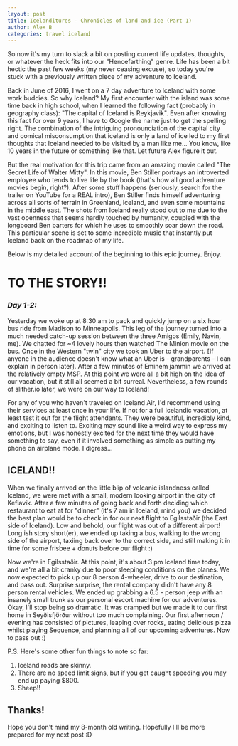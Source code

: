 ```yaml
---
layout: post
title: Icelanditures - Chronicles of land and ice (Part 1)
author: Alex B
categories: travel iceland
---
```


So now it's my turn to slack a bit on posting current life updates, thoughts, or whatever the heck fits into our "Hencefarthing" genre. Life has been a bit hectic the past few weeks (my never ceasing excuse), so today you're stuck with a previously written piece of my adventure to Iceland.

Back in June of 2016, I went on a 7 day adventure to Iceland with some work buddies. So why Iceland? My first encounter with the island was some time back in high school, when I learned the following fact (probably in geography class): "The capital of Iceland is Reykjavik". Even after knowing this fact for over 9 years, I have to Google the name just to get the spelling right. The combination of the intriguing pronounciation of the capital city and comical misconsumption that iceland is only a land of ice led to my first thoughts that Iceland needed to be visited by a man like me... You know, like 10 years in the future or something like that. Let future Alex figure it out.

But the real motivation for this trip came from an amazing movie called "The Secret Life of Walter Mitty". In this movie, Ben Stiller portrays an introverted employee who tends to live life by the book (that's how all good adventure movies begin, right?). After some stuff happens (seriously, search for the trailer on YouTube for a REAL intro), Ben Stiller finds himself adventuring across all sorts of terrain in Greenland, Iceland, and even some mountains in the middle east. The shots from Iceland really stood out to me due to the vast openness that seems hardly touched by humanity, coupled with the longboard Ben barters for which he uses to smoothly soar down the road. This particular scene is set to some incredible music that instantly put Iceland back on the roadmap of my life.

Below is my detailed account of the beginning to this epic journey. Enjoy.

# TO THE STORY!!

### *Day 1-2:*

Yesterday we woke up at 8:30 am to pack and quickly jump on a six hour bus ride from Madison to Minneapolis. This leg of the journey turned into a much needed catch-up session between the three Amigos (Emily, Navin, me). We chatted for ~4 lovely hours then watched The Minion movie on the bus. Once in the Western "twin" city we took an Uber to the airport. [If anyone in the audience doesn't know what an Uber is - grandparents - I can explain in person later]. After a few minutes of Eminem jammin we arrived at the relatively empty MSP. At this point we were all a bit high on the idea of our vacation, but it still all seemed a bit surreal. Nevertheless, a few rounds of slither.io later, we were on our way to Iceland!

For any of you who haven't traveled on Iceland Air, I'd recommend using their services at least once in your life. If not for a full Icelandic vacation, at least test it out for the flight attendants. They were beautiful, incredibly kind, and exciting to listen to. Exciting may sound like a weird way to express my emotions, but I was honestly excited for the next time they would have something to say, even if it involved something as simple as putting my phone on airplane mode. I digress...

## ICELAND!!

When we finally arrived on the little blip of volcanic islandness called Iceland, we were met with a small, modern looking airport in the city of Keflavik. After a few minutes of going back and forth deciding which restaurant to eat at for "dinner" (it's 7 am in Iceland, mind you) we decided the best plan would be to check in for our next flight to Egilsstaðir (the East side of Iceland). Low and behold, our flight was out of a different airport! Long ish story short(er), we ended up taking a bus, walking to the wrong side of the airport, taxiing back over to the correct side, and still making it in time for some frisbee + donuts before our flight :)

Now we're in Egilsstaðir. At this point, it's about 3 pm Iceland time today, and we're all a bit cranky due to poor sleeping conditions on the planes. We now expected to pick up our 8 person 4-wheeler, drive to our destination, and pass out. Surprise surprise, the rental company didn't have any 8 person rental vehicles. We ended up grabbing a 6.5 - person jeep with an insanely small trunk as our personal escort machine for our adventures. Okay, I'll stop being so dramatic. It was cramped but we made it to our first home in Seyðisfjörður without too much complaining. Our first afternoon / evening has consisted of pictures, leaping over rocks, eating delicious pizza whilst playing Sequence, and planning all of our upcoming adventures. Now to pass out :)

P.S. Here's some other fun things to note so far:
1. Iceland roads are skinny.
2. There are no speed limit signs, but if you get caught speeding you may end up paying $800.
3. Sheep!!

## Thanks!
Hope you don't mind my 8-month old writing. Hopefully I'll be more prepared for my next post :D